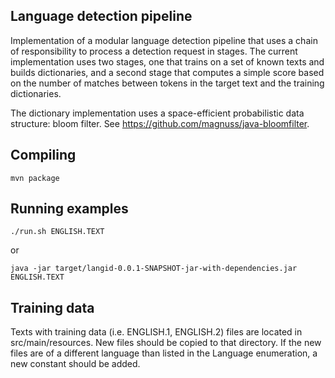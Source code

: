Language detection pipeline
---

Implementation of a modular language detection pipeline that uses a chain of responsibility to process a detection request in stages.
The current implementation uses two stages, one that trains on a set of known texts and builds dictionaries, and a second stage that computes a simple score based on the number of matches between tokens in the target text and the training dictionaries.

The dictionary implementation uses a space-efficient probabilistic data structure: bloom filter. See https://github.com/magnuss/java-bloomfilter.

Compiling
---

```
mvn package
```

Running examples
---
```
./run.sh ENGLISH.TEXT
```

or

```
java -jar target/langid-0.0.1-SNAPSHOT-jar-with-dependencies.jar ENGLISH.TEXT
```

Training data
---
Texts with training data (i.e. ENGLISH.1, ENGLISH.2) files are located in src/main/resources. New files should be copied to that directory.
If the new files are of a different language than listed in the Language enumeration, a new constant should be added.
